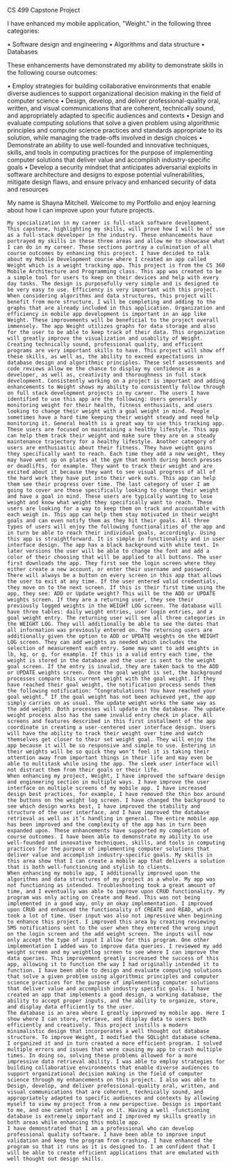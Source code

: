 CS 499 Capstone Project

I have enhanced my mobile application, "Weight." in the following three categories: 

•	Software design and engineering 
•	Algorithms and data structure 
•	Databases

These enhancements have demonstrated my ability to demonstrate skills in the following course outcomes:

•	Employ strategies for building collaborative environments that enable diverse audiences to support organizational decision making in the field of computer science
•	Design, develop, and deliver professional-quality oral, written, and visual communications that are coherent, technically sound, and appropriately adapted to specific audiences and contexts
•	Design and evaluate computing solutions that solve a given problem using algorithmic principles and computer science practices and standards appropriate to its solution, while managing the trade-offs involved in design choices
•	Demonstrate an ability to use well-founded and innovative techniques, skills, and tools in computing practices for the purpose of implementing computer solutions that deliver value and accomplish industry-specific goals
•	Develop a security mindset that anticipates adversarial exploits in software architecture and designs to expose potential vulnerabilities, mitigate design flaws, and ensure privacy and enhanced security of data and resources

My name is Shayna Mitchell. Welcome to my Portfolio and enjoy learning about how I can improve upon your future projects. 

	My specialization in my career is full-stack software development. This capstone, highlighting my skills, will prove how I will be of use as a full-stack developer in the industry. These enhancements have portrayed my skills in these three areas and allow me to showcase what I can do in my career. These sections portray a culmination of all course outcomes by enhancing this project. I have decided to talk about my Mobile Development course where I created an app called Weight which is a weight tracking app. This project is from the CS 360 Mobile Architecture and Programming class. This app was created to be a simple tool for users to keep on their devices and help with every day tasks. The design is purposefully very simple and is designed to be very easy to use. Efficiency is very important with this project. When considering algorithms and data structures, this project will benefit from more structure. I will be completing and adding to the graphs that are already included in this application. Organization and efficiency in mobile app development is important in an app like Weight. These improvements will be beneficial to the project overall immensely. The app Weight utilizes graphs for data storage and also for the user to be able to keep track of their data. This organization will greatly improve the visualization and usability of Weight. Creating technically sound, professional quality, and efficient programs are very important skills to have. This project will show off these skills, as well as, the ability to exceed expectations in database design and algorithmic principles. These self assessments and code reviews allow me the chance to display my confidence as a developer, as well as, creativity and thoroughness in full stack development. Consistently working on a project is important and adding enhancements to Weight shows my ability to consistently follow through on full stack development projects in my career. The users I have identified to use this app are the following: Users generally monitoring weight for their health, fitness enthusiasts, and users looking to change their weight with a goal weight in mind. People sometimes have a hard time keeping their weight steady and need help monitoring it. General health is a great way to use this tracking app. These users are focused on maintaining a healthy lifestyle. This app can help them track their weight and make sure they are on a steady maintenance trajectory for a healthy lifestyle. Another category of users are enthusiastic about their fitness. They have weight gains they specifically want to reach. Each time they add a new weight, they may have went up on plates at the gym that month during bench presses or deadlifts, for example. They want to track their weight and are excited about it because they want to see visual progress of all of the hard work they have put into their work outs. This app can help them see their progress over time. The last category of user I am going to cover are those specifically looking to change their weight and have a goal in mind. These users are typically wanting to lose weight and know what weight they specifically want to reach. These users are looking for a way to keep them on track and accountable with each weigh in. This app can help them stay motivated in their weight goals and can even notify them as they hit their goals. All three types of users will enjoy the following functionalities of the app and in turn be able to reach their individual goals, accordingly. Using this app is straightforward. It is simple in functionality and in user interface design. The app has a black background with white text. In later versions the user will be able to change the font and add a color of their choosing that will be applied to all buttons. The user first downloads the app. They first see the login screen where they either create a new account, or enter their username and password. There will always be a button on every screen in this app that allows the user to exit at any time. If the user entered valid credentials, they move on to the next screen. If this is their first time using the app, they see: ADD or Update weight? This will be the ADD or UPDATE weights screen. If they are a returning user, they see their previously logged weights in the WEIGHT LOG screen. The database will have three tables: daily weight entries, user login entries, and a goal weight entry. The returning user will see all three categories in the WEIGHT LOG. They will additionally be able to see the dates that all information was previously entered on. The returning users are additionally given the option to ADD or UPDATE weights on the WEIGHT LOG screen. They can add weights as needed which includes the selection of measurement each entry. Some may want to add weights in lb, kg, or g, for example. If this is a valid entry each time, the weight is stored in the database and the user is sent to the weight goal screen. If the entry is invalid, they are taken back to the ADD or UPDATE weights screen. Once the goal weight is set, the background processes compare this current weight with the goal weight. If they have reached their goal weight, the notification process sends them the following notification: “Congratulations! You have reached your goal weight.” If the goal weight has not been achieved yet, the app simply carries on as usual. The update weight works the same way as the add weight. Both processes will update in the database. The update weight process also has the same invalid entry check in place. All screens and features described in this first installment of the app coordinate in creating a user-centered user interface design. Users will have the ability to track their weight over time and watch themselves get closer to their set weight goal. They will enjoy the app because it will be so responsive and simple to use. Entering in their weights will be so quick they won’t feel it is taking their attention away from important things in their life and may even be able to multitask while using the app. The sleek user interface will not distract them from their goals or their life. 
	When enhancing my project, Weight, I have improved the software design and engineering section in multiple ways. I have improve the user interface on multiple screens of my mobile app. I have increased design best practices, for example, I have removed the thin box around the buttons on the weight log screen. I have changed the background to see which design works best, I have improved the stability and structure of the user interface, and I have improved the database retrieval as well as it’s handling in general. The entire mobile app has been improved and the complexity of the app has in turn been expanded upon. These enhancements have supported my completion of course outcomes. I have been able to demonstrate my ability to use well-founded and innovative techniques, skills, and tools in computing practices for the purpose of implementing computer solutions that deliver value and accomplish industry-specific goals. My skills in this area show that I can create a mobile app that delivers a solution that is both well-functioning and stylish to clients. 
	When enhancing my mobile app, I additionally improved upon the algorithms and data structures of my project as a whole. My app was not functioning as intended. Troubleshooting took a great amount of time, and I eventually was able to improve upon CRUD functionality. My program was only acting on Create and Read. This was not being implemented in a good way, only an okay implementation. I improved upon CRUD and enhanced the functionality of CREATE and READ, which took a lot of time. User input was also not impressive when beginning to enhance this project. I improved this area by creating reviewing SMS notifications sent to the user when they entered the wrong input on the login screen and the add weight screen. The inputs will now only accept the type of input I allow for this program. One other implementation I added was to improve data queries. I reviewed my add weight screen and my weightlog screen to see where I can improve the data queries. This improvement greatly increased the success of this app, allowing it to function the way I had originally intended it to function. I have been able to design and evaluate computing solutions that solve a given problem using algorithmic principles and computer science practices for the purpose of implementing computer solutions that deliver value and accomplish industry specific goals. I have created an app that implements a good design, a working database, the ability to accept proper inputs, and the ability to organize, store, and display data efficiently to the user.
	The database is an area where I greatly improved my mobile app. Here I show where I can store, retrieve, and display data to users both efficiently and creatively. This project instills a modern minimalistic design that incorporates a well thought out database structure. To improve Weight, I modified the SQLight database schema. I organized it and in turn created a more efficient program. I solved multiple errors and issues that were causing my app to crash multiple times. In doing so, solving these problems allowed for a more impressive data retrieval ability. I was able to employ strategies for building collaborative environments that enable diverse audiences to support organizational decision making in the field of computer science through my enhancements on this project. I also was able to Design, develop, and deliver professional-quality oral, written, and visual communications that are coherent, technically sound, and appropriately adapted to specific audiences and contexts by allowing myself to view my project from a new perspective. Design is important to me, and one cannot only rely on it. Having a well -functioning database is extremely important and I improved my skills greatly in both areas while enhancing this mobile app. 
	I have demonstrated that I am a professional who can develop professional quality software. I have been able to improve input validation and keep the program from crashing. I have enhanced the program so that it runs as it is designed to. I am confident that I will be able to create efficient applications that are emulated with well thought out design skills. 

